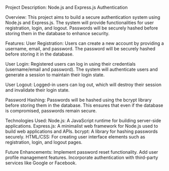 Project Description: Node.js and Express.js Authentication

Overview:
This project aims to build a secure authentication system using Node.js and Express.js. The system will provide functionalities for user registration, login, and logout. Passwords will be securely hashed before storing them in the database to enhance security.

Features:
User Registration: Users can create a new account by providing a username, email, and password. The password will be securely hashed before storing it in the database.

User Login: Registered users can log in using their credentials (username/email and password). The system will authenticate users and generate a session to maintain their login state.

User Logout: Logged-in users can log out, which will destroy their session and invalidate their login state.

Password Hashing: Passwords will be hashed using the bcrypt library before storing them in the database. This ensures that even if the database is compromised, passwords remain secure.

Technologies Used:
Node.js: A JavaScript runtime for building server-side applications.
Express.js: A minimalist web framework for Node.js used to build web applications and APIs.
bcrypt: A library for hashing passwords securely.
HTML/CSS: For creating user interface elements such as registration, login, and logout pages.

Future Enhancements:
Implement password reset functionality.
Add user profile management features.
Incorporate authentication with third-party services like Google or Facebook.
